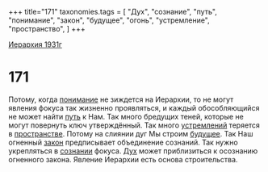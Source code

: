 +++
title="171"
taxonomies.tags = [
"Дух",
"сознание",
"путь",
"понимание",
"закон",
"будущее",
"огонь",
"устремление",
"пространство",
]
+++

[Иерархия 1931г](/agni/19312)

# 171

Потому, когда [понимание](/tags/понимание) не зиждется на Иерархии, то не могут явления фокуса так жизненно проявляться, и каждый обособляющийся не может найти [путь](/tags/путь) к Нам. Так много бредущих теней, которые не могут повернуть ключ утверждённый. Так много [устремлений](/tags/устремление) теряется в [пространстве](/tags/пространство). Потому на слиянии дуг Мы строим [будущее](/tags/будущее). Так Наш огненный [закон](/tags/закон) предписывает объединение сознаний. Так нужно укрепляться в [сознании](/tags/сознание) фокуса. [Дух](/tags/Дух) может приблизиться к осознанию огненного закона. Явление Иерархии есть основа строительства.   

